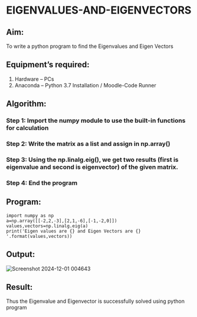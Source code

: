 # EIGENVALUES-AND-EIGENVECTORS
## Aim:
To write a python program to find the Eigenvalues and Eigen Vectors
## Equipment’s required:
1. 	Hardware – PCs
2. 	Anaconda – Python 3.7 Installation / Moodle-Code Runner
## Algorithm:
### Step 1: Import the numpy module to use the built-in functions for calculation
### Step 2: Write the matrix as a list and assign in np.array()
### Step 3: Using the np.linalg.eig(),  we get two results (first is eigenvalue and second is eigenvector) of the given matrix.
### Step 4: End the program

## Program:
```
import numpy as np
a=np.array([[-2,2,-3],[2,1,-6],[-1,-2,0]])
values,vectors=np.linalg.eig(a)
print('Eigen values are {} and Eigen Vectors are {} '.format(values,vectors))
```
## Output:
![Screenshot 2024-12-01 004643](https://github.com/user-attachments/assets/c7033237-4061-4052-8367-b219305ac155)

## Result:
Thus the Eigenvalue and Eigenvector is successfully solved using python program
